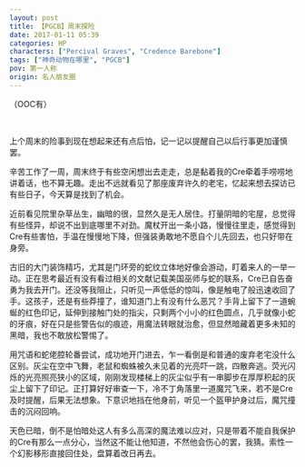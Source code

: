 ```yaml
---
layout: post
title: 【PGCB】周末探险
date: 2017-01-11 05:39
categories: HP
characters: ["Percival Graves", "Credence Barebone"]
tags: ["神奇动物在哪里", "PGCB"]
pov: 第一人称
origin: 名人朋友圈
---
```


（OOC有）

<br>

上个周末的险事到现在想起来还有点后怕，记一记以提醒自己以后行事更加谨慎罢。

辛苦工作了一周，周末终于有些空闲想出去走走，总是黏着我的Cre牵着手唠唠地讲着话，也不算无趣。走出不远就看见了那座废弃许久的老宅，忆起来想去探访已有些日子，今天算是找到了机会。

近前看见院里杂草丛生，幽暗的很，显然久是无人居住。打量阴暗的宅屋，总觉得有些怪异，却说不出到底哪里不对劲。魔杖开出一条小路，慢慢往里走，感觉得到Cre有些害怕，手温在慢慢地下降，但强装勇敢地不愿自个儿先回去，也只好带在身旁。

古旧的大门装饰精巧，尤其是门环旁的蛇纹立体地好像会游动，盯着来人的一举一动。正在思考最近有没有看过相关的文献记载美国巫师与蛇的联系，Cre已自告奋勇为我去开门。还没等我阻止，只听见一声低低的惊叫，像是触电了般迅速收回了手。这孩子，还是有些莽撞了，谁知道门上有没有什么恶咒？手背上留下了一道蜿蜒的红色印记，延伸到接触门处的指尖，只剩两个小小的红色圆点，几乎就像小蛇的牙痕，好在只是些警告似的痕迹，用魔法转眼就治愈，但显然暗藏着更多未知的黑暗，我也不敢放松警惕了。

用咒语和蛇佬腔轮番尝试，成功地开门进去，乍一看倒是和普通的废弃老宅没什么区别。灰尘在空中飞舞，老鼠和蜘蛛被久未见着的光亮吓一跳，四散奔逃。荧光闪烁的光亮照亮狭小的区域，刚刚发现楼梯上的灰尘似乎有一串脚步在厚厚积起的灰尘上留下了印记。正打算好好审查一下，冷不丁角落里一道魔咒飞来，若不是Cre及时提醒，后果无法想象。下意识地挡在他身前，听见一个盔甲护身过后，魔咒撞击的沉闷回响。

天色已暗，倒不是怕暗处这人有多么高深的魔法难以应对，只是带着不能自我保护的Cre有那么一点分心，当然这不能让他知道，不然他会伤心的罢，我猜。索性一个幻影移形直接回住处，盘算着改日再去。
